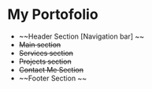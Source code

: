 
# My Portofolio

- ~~Header Section [Navigation bar] ~~
- ~~Main section~~ 
- ~~Services section~~
- ~~Projects section~~
- ~~Contact Me Section~~
- ~~Footer Section ~~
